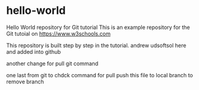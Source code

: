 # hello-world
Hello World repository for Git tutorial
This is an example repository for the Git tutoial on https://www.w3schools.com

This repository is built step by step in the tutorial.
andrew udsoftsol here and added into github


another change for pull git command

one last from git to chdck command for pull
push this file to local branch to remove branch
